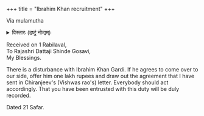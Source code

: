 +++
title = "Ibrahim Khan recruitment"
+++

Via mulamutha

<details><summary>विस्तारः (द्रष्टुं नोद्यम्)</summary>

During this period, Nanasaheb and Sadashiv rao witnessed the impact artillery had on Indian warfare. Since an attempt to recruit Muzaffar Khan Gardi had failed, and the Peshwa was keen to employ a disciple of Bussy into his army, he decided to try and recruit Ibrahim Khan. On 4 November 1757, during the battle, Nanasaheb wrote to Dattaji and asked him to offer Ibrahim Khan a job in the Maratha army. This unpublished letter in Nanasaheb's own hand reached Dattaji Scindia on 14 November 1757.

</details>



Received on 1 Rabilaval,  
To Rajashri Dattaji Shinde Gosavi,  
My Blessings. 

There is a disturbance with Ibrahim Khan Gardi. If he agrees to come over to our side, offer him one lakh rupees and draw out the agreement that I have sent in Chiranjeev's (Vishwas rao's) letter. Everybody should act accordingly. That you have been entrusted with this duty will be duly recorded. 

Dated 21 Safar.
